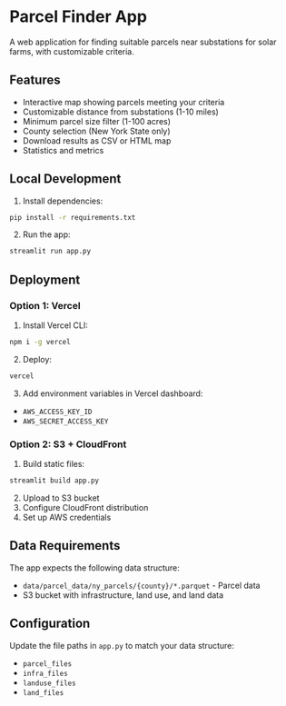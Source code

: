 # Parcel Finder App

A web application for finding suitable parcels near substations for solar farms, with customizable criteria.

## Features

- Interactive map showing parcels meeting your criteria
- Customizable distance from substations (1-10 miles)
- Minimum parcel size filter (1-100 acres)
- County selection (New York State only)
- Download results as CSV or HTML map
- Statistics and metrics

## Local Development

1. Install dependencies:
```bash
pip install -r requirements.txt
```

2. Run the app:
```bash
streamlit run app.py
```

## Deployment

### Option 1: Vercel

1. Install Vercel CLI:
```bash
npm i -g vercel
```

2. Deploy:
```bash
vercel
```

3. Add environment variables in Vercel dashboard:
- `AWS_ACCESS_KEY_ID`
- `AWS_SECRET_ACCESS_KEY`

### Option 2: S3 + CloudFront

1. Build static files:
```bash
streamlit build app.py
```

2. Upload to S3 bucket
3. Configure CloudFront distribution
4. Set up AWS credentials

## Data Requirements

The app expects the following data structure:
- `data/parcel_data/ny_parcels/{county}/*.parquet` - Parcel data
- S3 bucket with infrastructure, land use, and land data

## Configuration

Update the file paths in `app.py` to match your data structure:
- `parcel_files`
- `infra_files` 
- `landuse_files`
- `land_files`
